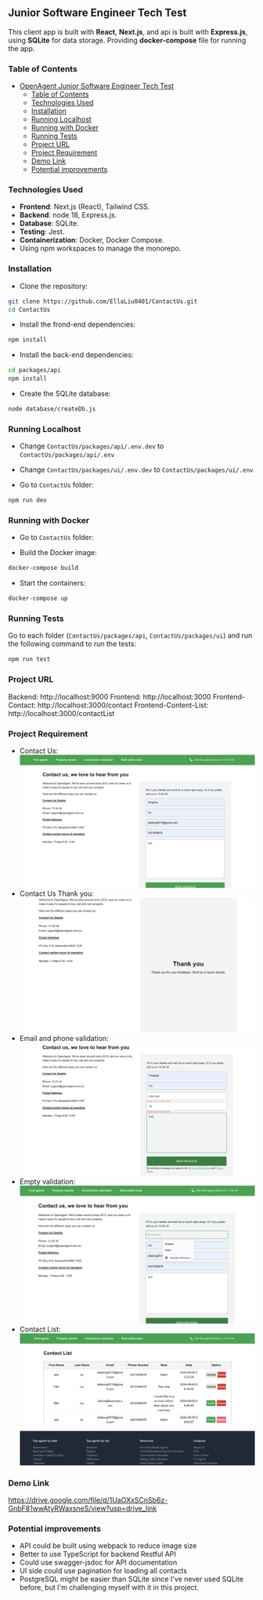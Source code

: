 ## Junior Software Engineer Tech Test

This client app is built with **React**, **Next.js**, and api is built with **Express.js**, using **SQLite** for data storage.
Providing **docker-compose** file for running the app.

### Table of Contents

- [OpenAgent Junior Software Engineer Tech Test](#openagent-junior-software-engineer-tech-test)
  - [Table of Contents](#table-of-contents)
  - [Technologies Used](#technologies-used)
  - [Installation](#installation)
  - [Running Localhost](#running-localhost)
  - [Running with Docker](#running-with-docker)
  - [Running Tests](#running-tests)
  - [Project URL](#project-url)
  - [Project Requirement](#project-requirement)
  - [Demo Link](#demo-link)
  - [Potential improvements](#potential-improvements)

### Technologies Used

- **Frontend**: Next.js (React), Tailwind CSS.
- **Backend**: node 18, Express.js.
- **Database**: SQLite.
- **Testing**: Jest.
- **Containerization**: Docker, Docker Compose.
- Using npm workspaces to manage the monorepo.

### Installation

- Clone the repository:

```bash
git clone https://github.com/EllaLiu0401/ContactUs.git
cd ContactUs
```

- Install the frond-end dependencies:

```bash
npm install
```

- Install the back-end dependencies:

```bash
cd packages/api
npm install
```

- Create the SQLite database:

```bash
node database/createDb.js
```

### Running Localhost

- Change `ContactUs/packages/api/.env.dev` to `ContactUs/packages/api/.env`
- Change `ContactUs/packages/ui/.env.dev` to `ContactUs/packages/ui/.env`

- Go to `ContactUs` folder:

```bash
npm run dev
```

### Running with Docker

- Go to `ContactUs` folder:

- Build the Docker image:

```bash
docker-compose build
```

- Start the containers:

```bash
docker-compose up
```

### Running Tests

Go to each folder (`ContactUs/packages/api`, `ContactUs/packages/ui`) and run the following command to run the tests:

```bash
npm run test
```

### Project URL

Backend: http://localhost:9000
Frontend: http://localhost:3000
Frontend-Contact: http://localhost:3000/contact
Frontend-Content-List: http://localhost:3000/contactList

### Project Requirement

- Contact Us:
  ![ContactUs.png](result/ContactUs.png)
- Contact Us Thank you:
  ![ContactThankyou.png](result/ContactThankyou.png)
- Email and phone validation:
  ![ContactValidation.png](result/ContactValidation.png)
- Empty validation:
  ![ContactEmpty.png](result/ContactEmpty.png)
- Contact List:
  ![ContactEmpty.png](result/ContactList.png)

### Demo Link

https://drive.google.com/file/d/1UaOXxSCnSb6z-GnbF81wwAtyRWaxsneS/view?usp=drive_link

### Potential improvements

- API could be built using webpack to reduce image size
- Better to use TypeScript for backend Restful API
- Could use swagger-jsdoc for API documentation
- UI side could use pagination for loading all contacts
- PostgreSQL might be easier than SQLite since I've never used SQLite before, but I'm challenging myself with it in this project.
